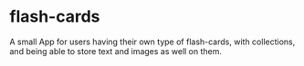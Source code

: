 # flash-cards
A small App for users having their own type of flash-cards, with collections, and being able to store text and images as well on them.
